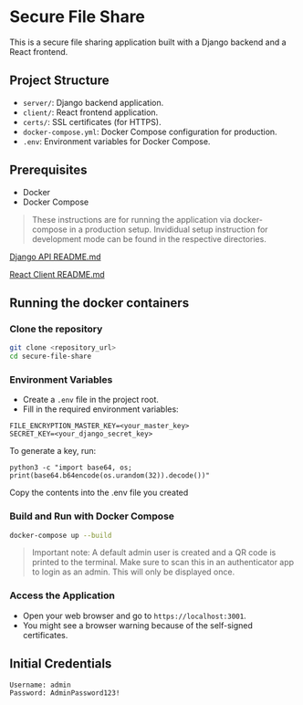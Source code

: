 # Secure File Share

This is a secure file sharing application built with a Django backend and a React frontend.

## Project Structure

- `server/`: Django backend application.
- `client/`: React frontend application.
- `certs/`: SSL certificates (for HTTPS).
- `docker-compose.yml`: Docker Compose configuration for production.
- `.env`: Environment variables for Docker Compose.

## Prerequisites

- Docker
- Docker Compose

> These instructions are for running the application via docker-compose in a production setup. Invididual setup instruction for development mode can be found in the respective directories.

[Django API README.md](./server/README.md)

[React Client README.md](./client/README.md)

## Running the docker containers

### Clone the repository

```bash
git clone <repository_url>
cd secure-file-share
```

### Environment Variables

- Create a `.env` file in the project root.
- Fill in the required environment variables:

```
FILE_ENCRYPTION_MASTER_KEY=<your_master_key>
SECRET_KEY=<your_django_secret_key>
```

To generate a key, run:

`python3 -c "import base64, os; print(base64.b64encode(os.urandom(32)).decode())"`

Copy the contents into the .env file you created

### Build and Run with Docker Compose

```bash
docker-compose up --build
```

> Important note: A default admin user is created and a QR code is printed to the terminal. Make sure to scan this in an authenticator app to login as an admin. This will only be displayed once.

### Access the Application

- Open your web browser and go to `https://localhost:3001`.
- You might see a browser warning because of the self-signed certificates.

## Initial Credentials

```
Username: admin
Password: AdminPassword123!
```
